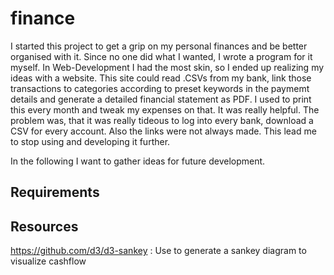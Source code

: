 # finance

I started this project to get a grip on my personal finances and be better organised with it.
Since no one did what I wanted, I wrote a program for it myself.
In Web-Development I had the most skin, so I ended up realizing my ideas with a website.
This site could read .CSVs from my bank, link those transactions to categories according to preset keywords in the paymemt details and generate a detailed financial statement as PDF.
I used to print this every month and tweak my expenses on that. It was really helpful.
The problem was, that it was really tideous to log into every bank, download a CSV for every account. Also the links were not always made.
This lead me to stop using and developing it further.

In the following I want to gather ideas for future development.

## Requirements

## Resources
https://github.com/d3/d3-sankey : Use to generate a sankey diagram to visualize cashflow
